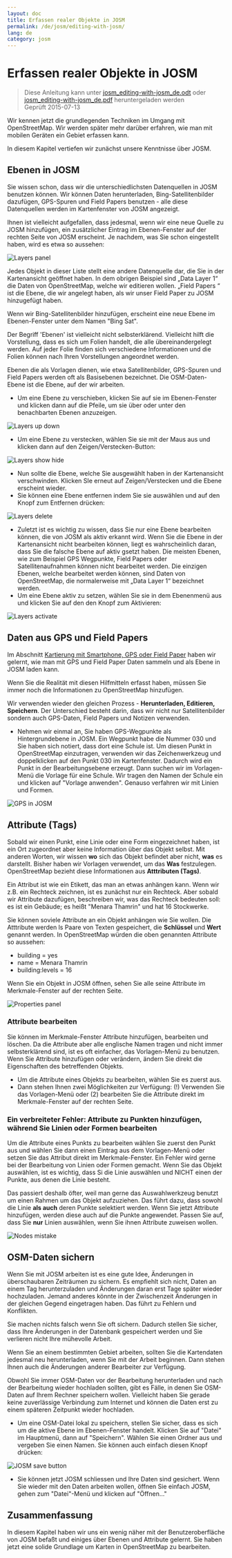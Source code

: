```yaml
---
layout: doc
title: Erfassen realer Objekte in JOSM
permalink: /de/josm/editing-with-josm/
lang: de
category: josm
---
```


Erfassen realer Objekte in JOSM
==================

> Diese Anleitung kann unter [josm_editing-with-josm_de.odt](/files/josm_editing-with-josm_de.odt) oder [josm_editing-with-josm_de.pdf](/files/josm_editing-with-josm_de.pdf) heruntergeladen werden  
> Geprüft 2015-07-13  

Wir kennen jetzt die grundlegenden Techniken im Umgang mit OpenStreetMap.
Wir werden später mehr darüber erfahren, wie man mit mobilen Geräten ein Gebiet erfassen kann.  

In diesem Kapitel vertiefen wir zunächst unsere Kenntnisse 
über JOSM.

Ebenen in JOSM
-----------
Sie wissen schon, dass wir die unterschiedlichsten Datenquellen
in JOSM benutzen können. Wir können Daten herunterladen, Bing-Satellitenbilder dazufügen,
GPS-Spuren und Field Papers benutzen - alle diese Datenquellen werden 
im Kartenfenster von JOSM angezeigt.

Ihnen ist vielleicht aufgefallen, dass jedesmal, wenn wir eine neue Quelle zu JOSM hinzufügen, ein zusätzlicher Eintrag
im Ebenen-Fenster auf der rechten Seite von JOSM erscheint. Je nachdem,
was Sie schon eingestellt haben, wird es etwa so aussehen:

![Layers panel][]

Jedes Objekt in dieser Liste stellt eine andere Datenquelle dar, die 
Sie in der Kartenansicht geöffnet haben. In dem obrigen Beispiel sind „Data Layer 1“ 
die Daten von OpenStreetMap, welche wir editieren wollen. „Field Papers “ 
ist die Ebene, die wir angelegt haben, als wir unser Field Paper zu JOSM hinzugefügt haben.

Wenn wir Bing-Satellitenbilder hinzufügen, erscheint eine neue Ebene im Ebenen-Fenster unter dem Namen "Bing Sat".

Der Begriff 'Ebenen' ist vielleicht nicht selbsterklärend. Vielleicht hilft die Vorstellung, dass es
sich um Folien handelt, die alle übereinandergelegt werden.
Auf jeder Folie finden sich verschiedene Informationen und die Folien
können nach Ihren Vorstellungen angeordnet werden.

Ebenen die als Vorlagen dienen, wie etwa Satellitenbilder, GPS-Spuren und Field Papers
werden oft als Basisebenen bezeichnet. Die OSM-Daten-Ebene ist die Ebene, auf der wir arbeiten.

- Um eine Ebene zu verschieben, klicken Sie auf sie im Ebenen-Fenster und klicken dann auf
    die Pfeile, um sie über oder unter den benachbarten Ebenen anzuzeigen.

![Layers up down][]

- Um eine Ebene zu verstecken, wählen Sie sie mit der Maus aus und 
    klicken dann auf den Zeigen/Verstecken-Button:

![Layers show hide][]

- Nun sollte die Ebene, welche Sie ausgewählt haben in der Kartenansicht verschwinden. 
    Klicken SIe erneut auf Zeigen/Verstecken und die Ebene erscheint wieder.
- Sie können eine Ebene entfernen indem Sie sie auswählen und auf den
    Knopf zum Entfernen drücken:

![Layers delete][]

- Zuletzt ist es wichtig zu wissen, dass Sie nur eine Ebene bearbeiten können, 
    die von JOSM als aktiv erkannt wird. Wenn Sie die Ebene in der Kartenansicht nicht bearbeiten können,
     liegt es wahrscheinlich daran, dass Sie die falsche Ebene 
    auf aktiv gsetzt haben. Die meisten Ebenen, wie zum Beispiel GPS Wegpunkte, Field 
    Papers oder Satellitenaufnahmen können nicht bearbeitet werden. Die einzigen Ebenen, 
    welche bearbeitet werden können, sind Daten von OpenStreetMap, die normalerweise mit 
    „Data Layer 1“ bezeichnet werden.
- Um eine Ebene aktiv zu setzen, wählen Sie sie in dem Ebenenmenü aus und klicken Sie auf den 
    den Knopf zum Aktivieren:

![Layers activate][]


Daten aus GPS und Field Papers
-------------------------------
Im Abschnitt [Kartierung mit Smartphone, GPS oder Field Paper](/de/mobile-mapping/) haben wir gelernt, wie man mit GPS
und Field Paper Daten sammeln und als Ebene in JOSM laden kann.

Wenn Sie die Realität mit diesen Hilfmitteln erfasst haben, müssen Sie immer noch
die Informationen zu OpenStreetMap hinzufügen.

Wir verwenden wieder den gleichen Prozess - **Herunterladen,
Editieren, Speichern**. Der Unterschied besteht darin, dass wir nicht nur Satellitenbilder
sondern auch GPS-Daten, Field Papers
und Notizen verwenden.

- Nehmen wir einmal an, Sie haben GPS-Wegpunkte als Hintergrundebene
    in JOSM. Ein Wegpunkt habe die Nummer 030 und
    Sie haben sich notiert, dass dort eine Schule ist. Um diesen Punkt
    in OpenStreetMap einzutragen, verwenden wir das Zeichenwerkzeug und 
    doppelklicken auf den Punkt 030 im Kartenfenster. Dadurch wird
    ein Punkt in der Bearbeitungsebene erzeugt. Dann suchen wir im Vorlagen-Menü die Vorlage für
    eine Schule. Wir tragen den Namen der Schule ein und klicken auf "Vorlage anwenden".  Genauso
    verfahren wir mit Linien und Formen.

![GPS in JOSM][]

Attribute (Tags)
----
Sobald wir einen Punkt, eine Linie oder eine Form eingezeichnet haben, ist ein Ort zugeordnet aber keine Information über das Objekt selbst.
Mit anderen Worten, wir wissen **wo** sich das Objekt befindet
aber nicht, **was** es darstellt. Bisher haben wir Vorlagen verwendet,
um das **Was** festzulegen. OpenStreetMap
bezieht diese Informationen aus **Atttributen (Tags)**.

Ein Attribut ist wie ein Etikett, das man an etwas anhängen kann. Wenn wir z.B.
ein Rechteck zeichnen, ist es zunächst nur ein Rechteck. Aber sobald wir Attribute dazufügen,
beschreiben wir, was das Rechteck bedeuten soll: es ist ein Gebäude; es heißt
"Menara Thamrin" und hat 16 Stockwerke.

Sie können soviele Attribute an ein Objekt anhängen wie Sie wollen. Die Atttribute werden
ls Paare von Texten gespeichert, die **Schlüssel** und **Wert** genannt werden.
In OpenStreetMap würden die oben genannten Attribute so aussehen:

-   building = yes
-   name = Menara Thamrin
-   building:levels = 16

Wenn Sie ein Objekt in JOSM öffnen, sehen Sie alle seine Attribute
im Merkmale-Fenster auf der rechten Seite.

![Properties panel][]

### Attribute bearbeiten
Sie können im Merkmale-Fenster Attribute hinzufügen, bearbeiten und löschen. Da die Attribute aber
alle englische Namen tragen und nicht immer selbsterklärend sind, ist
es oft einfacher, das Vorlagen-Menü zu benutzen. Wenn Sie Attribute hinzufügen oder verändern, ändern Sie direkt
die Eigenschaften des betreffenden Objekts.

- Um die Attribute eines Objekts zu bearbeiten, wählen Sie es zuerst aus.
- Dann stehen Ihnen zwei Möglichkeiten zur Verfügung: (!) Verwenden Sie das Vorlagen-Menü
    oder (2) bearbeiten Sie die Attribute direkt im Merkmale-Fenster auf der rechten Seite. 

### Ein verbreiteter Fehler: Attribute zu Punkten hinzufügen, während Sie Linien oder Formen bearbeiten
Um die Attribute eines Punkts zu bearbeiten wählen Sie zuerst
den Punkt aus und wählen Sie dann einen Eintrag aus dem Vorlagen-Menü oder setzen Sie das Attribut
direkt im Merkmale-Fenster. Ein Fehler wird gerne bei der Bearbeitung von 
Linien oder Formen gemacht. Wenn Sie das Objekt auswählen, ist es wichtig, dass Si
die Linie auswählen und NICHT einen der Punkte, aus denen die Linie besteht.

Das passiert deshalb öfter, weil man gerne das Auswahlwerkzeug benutzt um einen Rahmen
um das Objekt aufzuziehen. Das führt dazu, dass sowohl die Linie **als auch** deren Punkte selektiert werden. Wenn Sie jetzt Attribute hinzufügen, werden diese auch auf die Punkte
angewendet. Passen Sie auf, dass Sie **nur** Linien auswählen, wenn Sie
ihnen Attribute zuweisen
wollen.

![Nodes mistake][]

OSM-Daten sichern
----------------
Wenn Sie mit JOSM arbeiten ist es eine gute Idee, Änderungen 
in überschaubaren Zeiträumen zu sichern. Es empfiehlt sich nicht, Daten
an einem Tag herunterzuladen und Änderungen daran erst Tage später wieder hochzuladen. Jemand
anderes könnte in der Zwischenzeit Änderungen in der gleichen Gegend eingetragen haben. Das führt zu Fehlern und Konflikten.

Sie machen nichts falsch wenn Sie oft sichern. Dadurch stellen Sie sicher,
dass Ihre Änderungen in der Datenbank gespeichert werden und Sie verlieren nicht Ihre mühevolle Arbeit.

Wenn Sie an einem bestimmten Gebiet arbeiten, sollten Sie die Kartendaten
jedesmal neu herunterladen, wenn Sie mit der Arbeit beginnen. Dann stehen Ihnen auch die Änderungen anderer Bearbeiter zur Verfügung.

Obwohl Sie immer OSM-Daten vor der Bearbeitung herunterladen und nach der Bearbeitung wieder hochladen sollten,
gibt es Fälle, in denen Sie OSM-Daten
auf Ihrem Rechner speichern wollen. Vielleicht haben Sie gerade keine zuverlässige
Verbindung zum Internet und können die Daten erst zu einem späteren Zeitpunkt
wieder hochladen.

- Um eine OSM-Datei lokal zu speichern, stellen Sie sicher, dass es sich um die aktive Ebene im 
    Ebenen-Fenster handelt. Klicken Sie auf "Datei" im Hauptmenü, dann auf "Speichern".
    Wählen Sie einen Ordner aus und vergeben Sie einen Namen. Sie können auch 
    einfach diesen Knopf drücken:

![JOSM save button][]

- Sie können jetzt JOSM schliessen und Ihre Daten sind gesichert. Wenn Sie wieder
    mit den Daten arbeiten wollen, öffnen Sie einfach JOSM, gehen zum "Datei"-Menü und
    klicken auf "Öffnen..."

Zusammenfassung
-------
In diesem Kapitel haben wir uns ein wenig näher mit der Benutzeroberfläche von JOSM befaßt und einiges 
über Ebenen und Attribute gelernt. Sie haben jetzt eine solide Grundlage um Karten in
OpenStreetMap zu bearbeiten.


[Layers panel]: /images/josm/josm_layers-panel.png
[Layers up down]: /images/josm/josm_layers-panel-up-down.png
[Layers show hide]: /images/josm/josm_layers-panel-show-hide.png
[Layers delete]: /images/josm/josm_layers-panel-delete.png
[Layers activate]: /images/josm/josm_layers-panel-activate.png
[GPS in JOSM]: /images/josm/josm_gps-layer.png
[Properties panel]: /images/josm/josm_properties-panel.png
[Nodes mistake]: /images/josm/josm_nodes-selected-mistake.png
[JOSM save button]: /images/josm/josm_save-button.png

